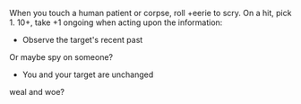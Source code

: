 When you touch a human patient or corpse, roll +eerie to scry. On a hit, pick 1. 10+, take +1 ongoing when acting upon the information: 
- Observe the target's recent past


Or maybe spy on someone? 

- You and your target are unchanged



weal and woe?
